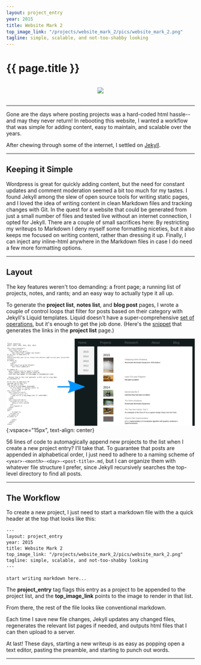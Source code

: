 ```yaml
---
layout: project_entry
year: 2015
title: Website Mark 2
top_image_link: "/projects/website_mark_2/pics/website_mark_2.png"
tagline: simple, scalable, and not-too-shabby looking
---
```


# {{ page.title }}

<center>
<img src="{{page.top_image_link}}"
vspace="15px">
</center>

***
Gone are the days where posting projects was a hard-coded html hassle--and may they never return!
In rebooting this website, I wanted a workflow that was simple for adding content, easy to maintain, and scalable over the years.

After chewing through some of the internet, I settled on [Jekyll](https://jekyllrb.com/).

***

## Keeping it Simple
Wordpress is great for quickly adding content, but the need for constant updates and comment moderation seemed a bit too much for my tastes.
I found Jekyll among the slew of open source tools for writing static pages, and I loved the idea of writing content in clean Markdown files and tracking changes with Git.
In the quest for a website that could be generated from just a small number of files and tested live without an internet connection, I opted for Jekyll. There are a couple of small sacrifices here: By restricting my writeups to Markdown I deny myself some formatting niceties, but it also keeps me focused on writing content, rather than dressing it up. Finally, I can inject any inline-html anywhere in the Markdown files in case I do need a few more formatting options. 
***

## Layout
The key features weren't too demanding: a front page; a running list of projects, notes, and rants; and an easy way to actually type it all up.

To generate the __project list__, __notes list__, and __blog post__ pages, I wrote a couple of control loops that filter for posts based on their category with Jekyll's Liquid templates. Liquid doesn't have a super-comprehensive [set of operations](https://github.com/Shopify/liquid/wiki/Liquid-for-Designers), but it's enough to get the job done.
(Here's the [snippet](https://raw.githubusercontent.com/Poofjunior/website/master/projects_list.md) that generates the links in the __project list__ page.)


![](/projects/website_mark_2/pics/auto_list_generation.png){:vspace="15px", text-align: center}

56 lines of code to automagically append new projects to the list when I create a new project entry? I'll take that.
To guarantee that posts are appended in alphabetical order, I just need to adhere to a naming scheme of `<year>-<month>-<day>-<post-title>.md`, but I can organize them with whatever file structure I prefer, since Jekyll recursively searches the top-level directory to find all posts.

***

## The Workflow
To create a new project, I just need to start a markdown file with the a quick header at the top that looks like this:
    
    ---
    layout: project_entry
    year: 2015
    title: Website Mark 2
    top_image_link: "/projects/website_mark_2/pics/website_mark_2.png"
    tagline: simple, scalable, and not-too-shabby looking
    ---
    
    start writing markdown here...
    
    
The __project\_entry__ tag flags this entry as a project to be appended to the project list, and the __top\_image\_link__ points to the image to render in that list.

From there, the rest of the file looks like conventional markdown.

Each time I save new file changes, Jekyll updates any changed files, regenerates the relevant list pages if needed, and outputs html files that I can then upload to a server.

At last! These days, starting a new writeup is as easy as popping open a text editor, pasting the preamble, and starting to punch out words.

***
